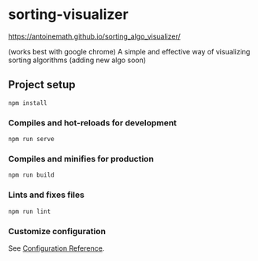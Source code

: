 # sorting-visualizer

https://antoinemath.github.io/sorting_algo_visualizer/

(works best with google chrome)
A simple and effective way of visualizing sorting algorithms (adding new algo soon)

## Project setup
```
npm install
```

### Compiles and hot-reloads for development
```
npm run serve
```

### Compiles and minifies for production
```
npm run build
```

### Lints and fixes files
```
npm run lint
```

### Customize configuration
See [Configuration Reference](https://cli.vuejs.org/config/).
